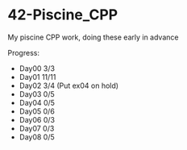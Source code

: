 # 42-Piscine_CPP
My piscine CPP work, doing these early in advance

Progress:
- Day00 3/3
- Day01 11/11
- Day02 3/4 (Put ex04 on hold)
- Day03 0/5
- Day04 0/5
- Day05 0/6
- Day06 0/3
- Day07 0/3
- Day08 0/5
